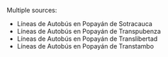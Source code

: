 Multiple sources:

* Líneas de Autobús en Popayán de Sotracauca
* Líneas de Autobús en Popayán de Transpubenza
* Líneas de Autobús en Popayán de Translibertad
* Líneas de Autobús en Popayán de Transtambo
